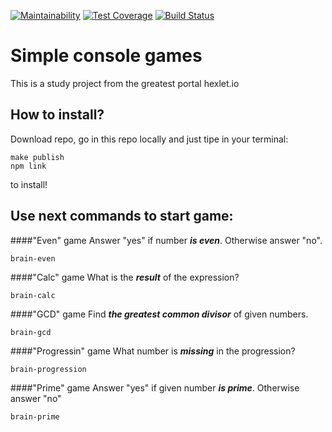 [![Maintainability](https://api.codeclimate.com/v1/badges/92fa85d212485354b518/maintainability)](https://codeclimate.com/github/YBLex/frontend-project-lvl1/maintainability)
[![Test Coverage](https://api.codeclimate.com/v1/badges/92fa85d212485354b518/test_coverage)](https://codeclimate.com/github/YBLex/frontend-project-lvl1/test_coverage)
[![Build Status](https://travis-ci.com/YBLex/frontend-project-lvl1.svg?branch=master)](https://travis-ci.com/YBLex/frontend-project-lvl1)
# Simple console games
This is a study project from the greatest portal hexlet.io

## How to install?
Download repo, go in this repo locally and just tipe in your terminal:
```
make publish
npm link
```
to install!

## Use next commands to start game:
####"Even" game
Answer "yes" if number ***is even***. Otherwise answer "no".
```
brain-even
```
####"Calc" game
What is the ***result*** of the expression?
```
brain-calc
```
####"GCD" game
Find ***the greatest common divisor*** of given numbers.
```
brain-gcd
```
####"Progressin" game
What number is ***missing*** in the progression?
```
brain-progression
```
####"Prime" game
Answer "yes" if given number ***is prime***. Otherwise answer "no"
```
brain-prime
```
